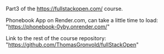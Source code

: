 Part3 of the https://fullstackopen.com/ course.

Phonebook App on Render.com, can take a little time to load: "https://phonebook-0yby.onrender.com/"

Link to the rest of the course repository: "https://github.com/ThomasGronvold/fullStackOpen"
